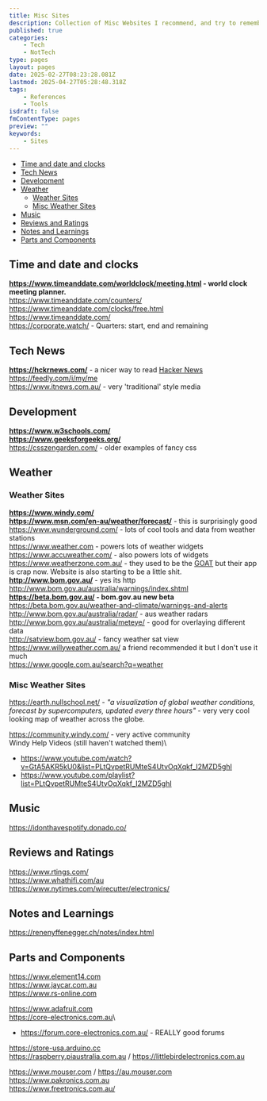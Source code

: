 ```yaml
---
title: Misc Sites
description: Collection of Misc Websites I recommend, and try to remember that don't really sit anywhere else.
published: true
categories:
    - Tech
    - NotTech
type: pages
layout: pages
date: 2025-02-27T08:23:28.081Z
lastmod: 2025-04-27T05:28:48.318Z
tags:
    - References
    - Tools
isdraft: false
fmContentType: pages
preview: ""
keywords:
    - Sites
---
```


<!--- cSpell:disable --->
* [Time and date and clocks](#time-and-date-and-clocks)
* [Tech News](#tech-news)
* [Development](#development)
* [Weather](#weather)
  * [Weather Sites](#weather-sites)
  * [Misc Weather Sites](#misc-weather-sites)
* [Music](#music)
* [Reviews and Ratings](#reviews-and-ratings)
* [Notes and Learnings](#notes-and-learnings)
* [Parts and Components](#parts-and-components)
<!--- cSpell:enable --->

## Time and date and clocks

**<https://www.timeanddate.com/worldclock/meeting.html> - world clock meeting planner.**\
<https://www.timeanddate.com/counters/>\
<https://www.timeanddate.com/clocks/free.html>\
<https://www.timeanddate.com/>\
<https://corporate.watch/> - Quarters: start, end and remaining

## Tech News

**<https://hckrnews.com/>** - a nicer way to read [Hacker News](https://news.ycombinator.com/)\
<https://feedly.com/i/my/me>\
<https://www.itnews.com.au/> - very 'traditional' style media

## Development

**<https://www.w3schools.com/>**\
**<https://www.geeksforgeeks.org/>**\
<https://csszengarden.com/> - older examples of fancy css

## Weather

### Weather Sites

**<https://www.windy.com/>**\
**<https://www.msn.com/en-au/weather/forecast/>** - this is surprisingly good\
<https://www.wunderground.com/> - lots of cool tools and data from weather stations\
<https://www.weather.com> - powers lots of weather widgets\
<https://www.accuweather.com/> - also powers lots of widgets\
<https://www.weatherzone.com.au/> - they used to be the <ins>GOAT</ins> but their app is crap now. Website is also starting to be a little shit.\
**<http://www.bom.gov.au/>** - yes its http\
<http://www.bom.gov.au/australia/warnings/index.shtml>
**<https://beta.bom.gov.au/> - bom.gov.au new beta**\
<https://beta.bom.gov.au/weather-and-climate/warnings-and-alerts>\
<http://www.bom.gov.au/australia/radar/> - aus weather radars\
<http://www.bom.gov.au/australia/meteye/> - good for overlaying different data\
<http://satview.bom.gov.au/> - fancy weather sat view\
<https://www.willyweather.com.au/> a friend recommended it but I don't use it much\
<https://www.google.com.au/search?q=weather>

### Misc Weather Sites

<https://earth.nullschool.net/> - *"a visualization of global weather conditions, forecast by supercomputers, updated every three hours"* - very very cool looking map of weather across the globe.

<https://community.windy.com/> - very active community\
Windy Help Videos (still haven't watched them)\

* <https://www.youtube.com/watch?v=GtA5AKR5kU0&list=PLtQvpetRUMteS4UtvOqXqkf_I2MZD5ghI>
* <https://www.youtube.com/playlist?list=PLtQvpetRUMteS4UtvOqXqkf_I2MZD5ghI>

## Music

<https://idonthavespotify.donado.co/>

## Reviews and Ratings

<https://www.rtings.com/>\
<https://www.whathifi.com/au>\
<https://www.nytimes.com/wirecutter/electronics/>

## Notes and Learnings

<https://renenyffenegger.ch/notes/index.html>

## Parts and Components

<https://www.element14.com>\
<https://www.jaycar.com.au>\
<https://www.rs-online.com>

<https://www.adafruit.com>\
<https://core-electronics.com.au>\

* <https://forum.core-electronics.com.au/> - REALLY good forums

<https://store-usa.arduino.cc>\
<https://raspberry.piaustralia.com.au> / <https://littlebirdelectronics.com.au>

<https://www.mouser.com> / <https://au.mouser.com>\
<https://www.pakronics.com.au>\
<https://www.freetronics.com.au/>
